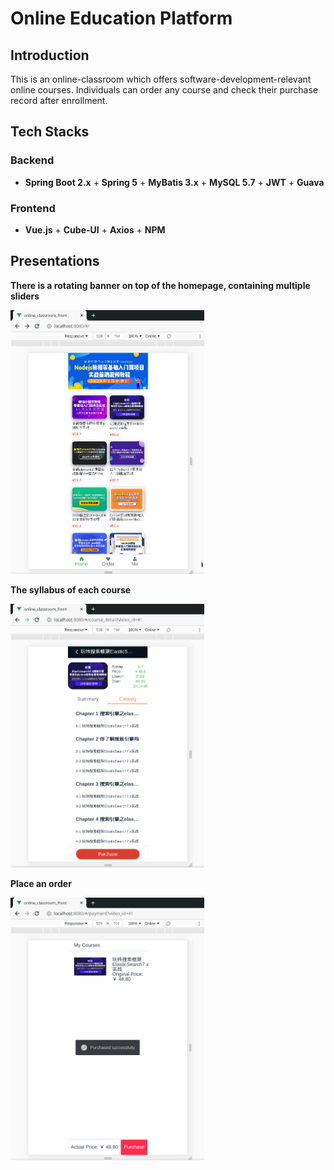 # Online Education Platform

## Introduction

This is an online-classroom which offers software-development-relevant online courses. Individuals can order any course and check their purchase record after enrollment.

## Tech Stacks

### Backend

- **Spring Boot 2.x** + **Spring 5** + **MyBatis 3.x** + **MySQL 5.7** + **JWT** + **Guava**

### Frontend

- **Vue.js** + **Cube-UI** + **Axios** + **NPM**

## Presentations
**There is a rotating banner on top of the homepage, containing multiple sliders**

<img title="" src="./pages/homepage.jpg" alt="img" width="310">

**The syllabus of each course**

<img src="./pages/catalog.jpg" title="" alt="img" width="310">

**Place an order**

<img src="./pages/purchase.jpg" title="" alt="img" width="310">